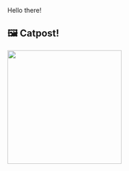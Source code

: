Hello there!



## 🖼️ Catpost!

<sub>
    <img src="https://cdn2.thecatapi.com/images/13n.gif" height="256">
</sub>

